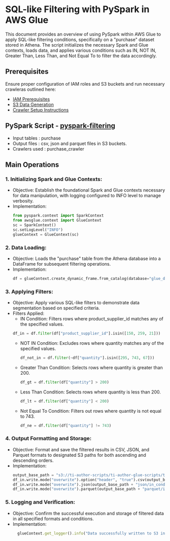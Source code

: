 # SQL-like Filtering with PySpark in AWS Glue
This document provides an overview of using PySpark within AWS Glue to apply SQL-like filtering conditions, specifically on a "purchase" dataset stored in Athena. The script initializes the necessary Spark and Glue contexts, loads data, and applies various conditions such as IN, NOT IN, Greater Than, Less Than, and Not Equal To to filter the data accordingly.

## Prerequisites

Ensure proper configuration of IAM roles and S3 buckets and run necessary crawleras outlined here:
* [IAM Prerequisites](IAM-prerequisites.md)
* [S3 Data Generation](s3-data-generation.md)
* [Crawler Setup Instructions](set-up-instructions.md)
  
##  PySpark Script - [pyspark-filtering](../glue-code/ti-pyspark-condition.py)
- Input tables          : purchase
- Output files          : csv, json and parquet files in S3 buckets.
- Crawlers used         : purchase_crawler

## Main Operations

### 1. Initializing Spark and Glue Contexts:
* Objective: Establish the foundational Spark and Glue contexts necessary for data manipulation, with logging configured to INFO level to manage verbosity.
* Implementation:
  ```python
  from pyspark.context import SparkContext
  from awsglue.context import GlueContext
  sc = SparkContext()
  sc.setLogLevel("INFO")
  glueContext = GlueContext(sc)
  ```

### 2. Data Loading:
* Objective: Loads the "purchase" table from the Athena database into a DataFrame for subsequent filtering operations.
* Implementation:
  ```python
  df = glueContext.create_dynamic_frame.from_catalog(database="glue_db", table_name="purchase").toDF()
  ```
### 3. Applying Filters:
* Objective: Apply various SQL-like filters to demonstrate data segmentation based on specified criteria.
* Filters Applied:
  -  IN Condition: Filters rows where product_supplier_id matches any of the specified values.
    ```python
    df_in = df.filter(df["product_supplier_id"].isin([150, 259, 21]))
    ```
  - NOT IN Condition: Excludes rows where quantity matches any of the specified values.
    ```python
    df_not_in = df.filter(~df["quantity"].isin([295, 743, 67]))
    ```
  - Greater Than Condition: Selects rows where quantity is greater than 200.
    ```python
    df_gt = df.filter(df["quantity"] > 200)
    ```
  - Less Than Condition: Selects rows where quantity is less than 200.
    ```python
    df_lt = df.filter(df["quantity"] < 200)
    ```
  - Not Equal To Condition: Filters out rows where quantity is not equal to 743.
    ```python
    df_ne = df.filter(df["quantity"] != 743)
    ```    
    
### 4. Output Formatting and Storage:
* Objective: Format and save the filtered results in CSV, JSON, and Parquet formats to designated S3 paths for both ascending and descending orders.
* Implementation:
  ```python
  output_base_path = "s3://ti-author-scripts/ti-author-glue-scripts/ti-glue-pyspark-scripts-outputs/ti-pyspark-filtering-outputs/"
  df_in.write.mode("overwrite").option("header", "true").csv(output_base_path + "csv/in_condition/")
  df_in.write.mode("overwrite").json(output_base_path + "json/in_condition/")
  df_in.write.mode("overwrite").parquet(output_base_path + "parquet/in_condition/")
  ```

### 5. Logging and Verification:
* Objective: Confirm the successful execution and storage of filtered data in all specified formats and conditions.
* Implementation:
  ```ruby
    glueContext.get_logger().info("Data successfully written to S3 in all specified filters and formats.")
  ```  
